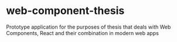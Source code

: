# web-component-thesis
Prototype application for the purposes of thesis that deals with Web Components, React and their combination in modern web apps 
